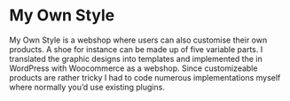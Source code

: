 <!--
  id: 2306
  slug: my-own-style
  type: fortpolio
  excerpt: Implemented Woocommerce webshop into Wordpress. Created a module that enabled customizeable products. 
  categories: JavaScript, front end, HTML/CSS, backend, mobile
  tags: HTML, jQuery, Wordpress, Less, Woocommerce, Grunt, interaction design
  clients: Zoutpeper
  collaboration: Ibrahim Farah
  prizes: 
  thumbnail: MYOS_home.png
  image: MYOS_home.png
  images: MYOS_Karly_mobile.png, MYOS_home.png, MYOS_Karly.png
  inCv: true
  inPortfolio: true
  dateFrom: 2014-02-01
  dateTo: 2014-04-01
-->

# My Own Style

My Own Style is a webshop where users can also customise their own products. A shoe for instance can be made up of five variable parts.
I translated the graphic designs into templates and implemented the in WordPress with Woocommerce as a webshop.
Since customizeable products are rather tricky I had to code numerous implementations myself where normally you&#8217;d use existing plugins.